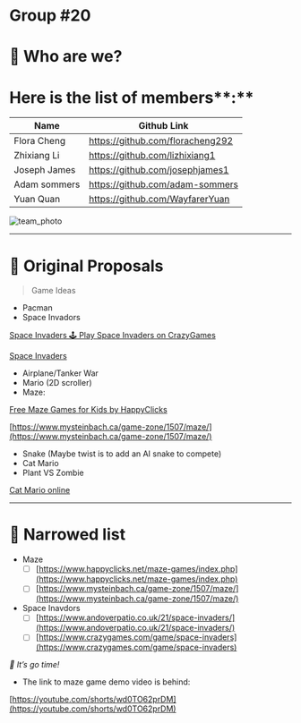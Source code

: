 # Group #20

# 👀 Who are we?

# Here is the list of members**:**

| Name | Github Link |
| --- | --- |
| Flora Cheng | https://github.com/floracheng292 |
| Zhixiang Li | https://github.com/lizhixiang1 |
| Joseph James | https://github.com/josephjames1 |
| Adam sommers | https://github.com/adam-sommers |
| Yuan Quan | https://github.com/WayfarerYuan |

![team_photo](https://user-images.githubusercontent.com/116745175/218327369-d958c421-9aaa-4fc9-9db2-16aa0c310821.jpg)

---

# 💭 Original Proposals

> Game Ideas
> 
- Pacman
- Space Invadors

[Space Invaders 🕹️ Play Space Invaders on CrazyGames](https://www.crazygames.com/game/space-invaders)

[Space Invaders](https://www.andoverpatio.co.uk/21/space-invaders/)

- Airplane/Tanker War
- Mario (2D scroller)
- Maze:

[Free Maze Games for Kids by HappyClicks](https://www.happyclicks.net/maze-games/index.php)

[https://www.mysteinbach.ca/game-zone/1507/maze/](https://www.mysteinbach.ca/game-zone/1507/maze/)

- Snake (Maybe twist is to add an AI snake to compete)
- Cat Mario
- Plant VS Zombie

[Cat Mario online](https://www.cat-mario.com/)

---

# 🛫 Narrowed list

- Maze
    - [ ]  [https://www.happyclicks.net/maze-games/index.php](https://www.happyclicks.net/maze-games/index.php)
    - [ ]  [https://www.mysteinbach.ca/game-zone/1507/maze/](https://www.mysteinbach.ca/game-zone/1507/maze/)
- Space Inavdors
    - [ ]  [https://www.andoverpatio.co.uk/21/space-invaders/](https://www.andoverpatio.co.uk/21/space-invaders/)
    - [ ]  [https://www.crazygames.com/game/space-invaders](https://www.crazygames.com/game/space-invaders)

*🚀 It’s go time!*

- The link to maze game demo video is behind:

[https://youtube.com/shorts/wd0TO62prDM](https://youtube.com/shorts/wd0TO62prDM)
